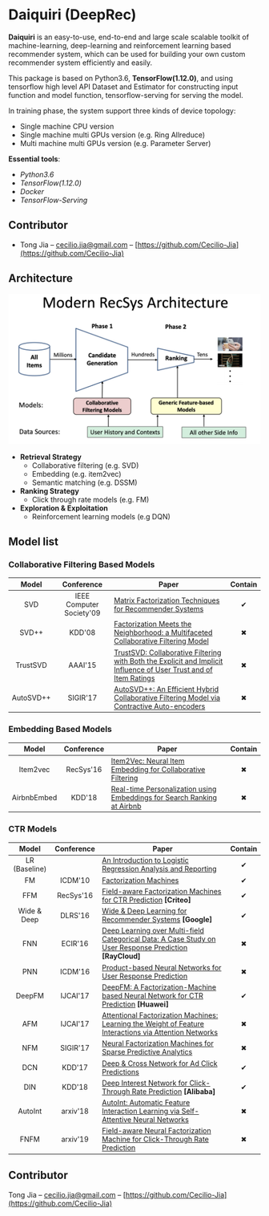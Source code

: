 # Daiquiri (DeepRec)

**Daiquiri** is an easy-to-use, end-to-end and large scale scalable toolkit of machine-learning, deep-learning and reinforcement learning based recommender system, which can be used for building your own custom recommender system efficiently and easily.

This package is based on Python3.6, **TensorFlow(1.12.0)**, and using tensorflow high level API Dataset and Estimator for constructing input function and model function, tensorflow-serving for serving the model. 

In training phase, the system support three kinds of device topology:

* Single machine CPU version
* Single machine multi GPUs version (e.g. Ring Allreduce)
* Multi machine multi GPUs version (e.g. Parameter Server)

**Essential tools**:

* *Python3.6*
* *TensorFlow(1.12.0)*
* *Docker*
* *TensorFlow-Serving*

## Contributor

- Tong Jia – cecilio.jia@gmail.com – [https://github.com/Cecilio-Jia](https://github.com/Cecilio-Jia)


## Architecture

![modern-recsys-arch](./docs/figure/modern-recsys-arch.png)

* **Retrieval Strategy**
  * Collaborative filtering (e.g. SVD)
  * Embedding (e.g. item2vec)
  * Semantic matching (e.g. DSSM)
* **Ranking Strategy**
  * Click through rate models (e.g. FM)
* **Exploration & Exploitation**
  * Reinforcement learning models (e.g DQN)



## Model list

### Collaborative Filtering Based Models

| Model | Conference | Paper | Contain |
| :---: | :--------: | ----- | :---: |
|  SVD  | IEEE Computer Society'09 | [Matrix Factorization Techniques for Recommender Systems](https://www.ime.usp.br/~jstern/miscellanea/seminars/nnmatrix/Koren07.pdf) | ✔ |
| SVD++ | KDD'08 | [Factorization Meets the Neighborhood: a Multifaceted Collaborative Filtering Model](https://www.cs.rochester.edu/twiki/pub/Main/HarpSeminar/Factorization_Meets_the_Neighborhood-_a_Multifaceted_Collaborative_Filtering_Model.pdf) | ✖ |
| TrustSVD | AAAI'15 | [TrustSVD: Collaborative Filtering with Both the Explicit and Implicit Influence of User Trust and of Item Ratings](https://www.librec.net/luckymoon.me/papers/guo2015trustsvd.pdf) | ✖ |
| AutoSVD++ | SIGIR'17 | [AutoSVD++: An Efficient Hybrid Collaborative Filtering Model via Contractive Auto-encoders](https://arxiv.org/pdf/1704.00551.pdf) | ✖ |

### Embedding Based Models

|    Model    | Conference | Paper                                                        | Contain |
| :---------: | :--------: | ------------------------------------------------------------ | :-----: |
|  Item2vec   | RecSys'16  | [Item2Vec: Neural Item Embedding for Collaborative Filtering](https://arxiv.org/pdf/1603.04259.pdf) |    ✖    |
| AirbnbEmbed |   KDD'18   | [Real-time Personalization using Embeddings for Search Ranking at Airbnb](https://astro.temple.edu/~tua95067/kdd2018.pdf) |    ✖    |

### CTR Models

|     Model     | Conference | Paper                                                        | Contain |
| :-----------: | :--------: | ------------------------------------------------------------ | :-----: |
| LR (Baseline) |            | [An Introduction to Logistic Regression Analysis and Reporting](https://datajobs.com/data-science-repo/Logistic-Regression-[Peng-et-al].pdf) |    ✔    |
|      FM       |  ICDM'10   | [Factorization Machines](https://www.csie.ntu.edu.tw/~b97053/paper/Rendle2010FM.pdf) |    ✔   |
|      FFM      | RecSys'16  | [Field-aware Factorization Machines for CTR Prediction](https://www.csie.ntu.edu.tw/~cjlin/papers/ffm.pdf) **[Criteo]** |    ✔    |
|  Wide & Deep  |  DLRS'16   | [Wide & Deep Learning for Recommender Systems](https://arxiv.org/pdf/1606.07792.pdf) **[Google]** |    ✔    |
|      FNN      |  ECIR'16   | [Deep Learning over Multi-field Categorical Data: A Case Study on User Response Prediction](https://arxiv.org/abs/1601.02376) **[RayCloud]** |    ✖    |
|      PNN      |  ICDM'16   | [Product-based Neural Networks for User Response Prediction](https://arxiv.org/pdf/1611.00144.pdf) |    ✖    |
|    DeepFM     |  IJCAI'17  | [DeepFM: A Factorization-Machine based Neural Network for CTR Prediction](https://www.ijcai.org/proceedings/2017/0239.pdf) **[Huawei]** |    ✔    |
|      AFM      |  IJCAI'17  | [Attentional Factorization Machines: Learning the Weight of Feature Interactions via Attention Networks](https://www.ijcai.org/proceedings/2017/0435.pdf) |    ✖    |
|      NFM      |  SIGIR'17  | [Neural Factorization Machines for Sparse Predictive Analytics](https://arxiv.org/pdf/1708.05027.pdf) |    ✖    |
|      DCN      |   KDD'17   | [Deep & Cross Network for Ad Click Predictions](https://arxiv.org/pdf/1708.05123.pdf) |    ✔    |
|      DIN      |   KDD'18   | [Deep Interest Network for Click-Through Rate Prediction](https://arxiv.org/pdf/1706.06978.pdf) **[Alibaba]** |    ✔    |
|    AutoInt    |  arxiv'18  | [AutoInt: Automatic Feature Interaction Learning via Self-Attentive Neural Networks](https://arxiv.org/pdf/1810.11921.pdf) |    ✖    |
|     FNFM      |  arxiv'19  | [Field-aware Neural Factorization Machine for Click-Through Rate Prediction](https://arxiv.org/pdf/1902.09096.pdf) |    ✖    |

## Contributor

Tong Jia – cecilio.jia@gmail.com – [https://github.com/Cecilio-Jia](https://github.com/Cecilio-Jia)